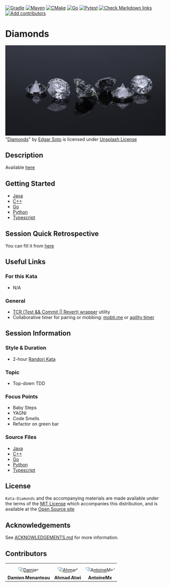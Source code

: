 [![Gradle](https://github.com/murex/Kata-Diamonds/actions/workflows/gradle.yml/badge.svg)](https://github.com/murex/Kata-Diamonds/actions/workflows/gradle.yml)
[![Maven](https://github.com/murex/Kata-Diamonds/actions/workflows/maven.yml/badge.svg)](https://github.com/murex/Kata-Diamonds/actions/workflows/maven.yml)
[![CMake](https://github.com/murex/Kata-Diamonds/actions/workflows/cmake.yml/badge.svg)](https://github.com/murex/Kata-Diamonds/actions/workflows/cmake.yml)
[![Go](https://github.com/murex/Kata-Diamonds/actions/workflows/go.yml/badge.svg)](https://github.com/murex/Kata-Diamonds/actions/workflows/go.yml)
[![Pytest](https://github.com/murex/Kata-Diamonds/actions/workflows/pytest.yml/badge.svg)](https://github.com/murex/Kata-Diamonds/actions/workflows/pytest.yml)
[![Check Markdown links](https://github.com/murex/Kata-Diamonds/actions/workflows/markdown-link-check.yml/badge.svg)](https://github.com/murex/Kata-Diamonds/actions/workflows/markdown-link-check.yml)
[![Add contributors](https://github.com/murex/Kata-Diamonds/actions/workflows/contributors.yml/badge.svg)](https://github.com/murex/Kata-Diamonds/actions/workflows/contributors.yml)

# Diamonds

![Diamonds](images/Diamonds.jpg) <br>
"[Diamonds](https://unsplash.com/photos/gb0BZGae1Nk)" by [Edgar Soto](https://unsplash.com/@edgardo1987) is licensed under [Unsplash License](https://unsplash.com/license)

## Description

Available [here](https://codingdojo.org/kata/Diamond/)

## Getting Started

- [Java](java/GETTING_STARTED.md)
- [C++](cpp/GETTING_STARTED.md)
- [Go](go/GETTING_STARTED.md)
- [Python](python/GETTING_STARTED.md)
- [Typescript](typescript/GETTING_STARTED.md)

## Session Quick Retrospective

You can fill it from [here](QuickRetrospective.md)

## Useful Links

### For this Kata

- N/A

### General

- [TCR (Test && Commit || Revert) wrapper](tcr/TCR.md) utility
- Collaborative timer for pairing or mobbing:
  [mobti.me](https://mobti.me/)
  or [agility timer](https://agility.jahed.dev/)

## Session Information

### Style & Duration

- 2-hour [Randori Kata](doc/RandoriKata.md)

### Topic

- Top-down TDD

### Focus Points

- Baby Steps
- YAGNI
- Code Smells
- Refactor on green bar

### Source Files

- [Java](java)
- [C++](cpp)
- [Go](go)
- [Python](python)
- [Typescript](typescript)

## License

`Kata-Diamonds` and the accompanying materials are made available
under the terms of the [MIT License](LICENSE.md) which accompanies this
distribution, and is available at the [Open Source site](https://opensource.org/licenses/MIT)

## Acknowledgements

See [ACKNOWLEDGEMENTS.md](ACKNOWLEDGEMENTS.md) for more information.

## Contributors

<table>
<tr>
    <td align="center" style="word-wrap: break-word; width: 150.0; height: 150.0">
        <a href=https://github.com/mengdaming>
            <img src=https://avatars.githubusercontent.com/u/1313765?v=4 width="100;"  style="border-radius:50%;align-items:center;justify-content:center;overflow:hidden;padding-top:10px" alt=Damien Menanteau/>
            <br />
            <sub style="font-size:14px"><b>Damien Menanteau</b></sub>
        </a>
    </td>
    <td align="center" style="word-wrap: break-word; width: 150.0; height: 150.0">
        <a href=https://github.com/aatwi>
            <img src=https://avatars.githubusercontent.com/u/11088496?v=4 width="100;"  style="border-radius:50%;align-items:center;justify-content:center;overflow:hidden;padding-top:10px" alt=Ahmad Atwi/>
            <br />
            <sub style="font-size:14px"><b>Ahmad Atwi</b></sub>
        </a>
    </td>
    <td align="center" style="word-wrap: break-word; width: 150.0; height: 150.0">
        <a href=https://github.com/AntoineMx>
            <img src=https://avatars.githubusercontent.com/u/77109701?v=4 width="100;"  style="border-radius:50%;align-items:center;justify-content:center;overflow:hidden;padding-top:10px" alt=AntoineMx/>
            <br />
            <sub style="font-size:14px"><b>AntoineMx</b></sub>
        </a>
    </td>
</tr>
</table>
